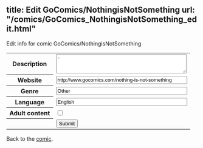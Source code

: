title: Edit GoComics/NothingisNotSomething
url: "/comics/GoComics_NothingisNotSomething_edit.html"
---
Edit info for comic GoComics/NothingisNotSomething

<form name="comic" action="http://gaepostmail.appspot.com/comic/" method="post">
<table class="comicinfo">
<tr>
<th>Description</th><td><textarea name="description" cols="40" rows="3">-</textarea></td>
</tr>
<tr>
<th>Website</th><td><input type="text" name="url" value="http://www.gocomics.com/nothing-is-not-something" size="40"/></td>
</tr>
<tr>
<th>Genre</th><td><input type="text" name="genre" value="Other" size="40"/></td>
</tr>
<tr>
<th>Language</th><td><input type="text" name="language" value="English" size="40"/></td>
</tr>
<tr>
<th>Adult content</th><td><input type="checkbox" name="adult" value="adult" /></td>
</tr>
<tr>
<th></th><td>
<input type="hidden" name="comic" value="GoComics_NothingisNotSomething" />
<input type="submit" name="submit" value="Submit" />
</td>
</tr>
</table>
</form>

Back to the [comic](GoComics_NothingisNotSomething.html).
